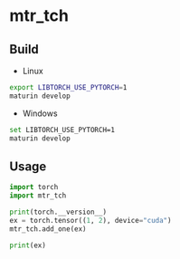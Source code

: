 # mtr_tch
 
## Build

- Linux

```Bash
export LIBTORCH_USE_PYTORCH=1
maturin develop
```

- Windows

```Bash
set LIBTORCH_USE_PYTORCH=1
maturin develop
```

## Usage

```Python
import torch
import mtr_tch

print(torch.__version__)
ex = torch.tensor((1, 2), device="cuda")
mtr_tch.add_one(ex)

print(ex)
```
